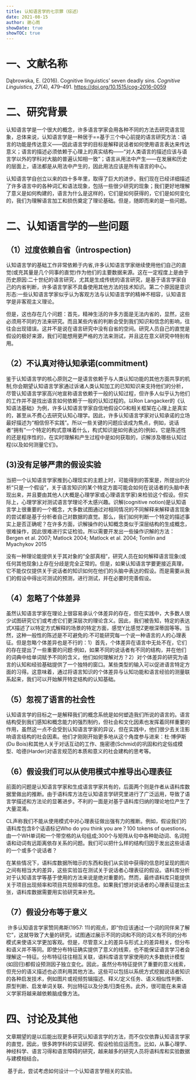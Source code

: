```yaml
---
title: 认知语言学的七宗罪（综述）
date: 2021-08-15
author: 谢心雨
showDate: true
showTOC: true
---
```


# 一、文献名称

Dąbrowska, E. (2016). Cognitive linguistics’ seven deadly sins. *Cognitive Linguistics, 27*(4), 479–491. https://doi.org/10.1515/cog-2016-0059 

# 二、研究背景

​	认知语言学是一个很大的概念，许多语言学家会用各种不同的方法去研究语言现象，总体来说，认知语言学是一种居于==基于三个中心前提的语言研究方法：语言的功能是传达意义——因此语言学的目标是解释说话者如何使用语言表达来传达意义；语言的描述必须依赖于心理上的真实结构——“对人类语言的描述应该与语言学以外的学科对大脑的普遍认知相一致”；语言从用法中产生——在发展和历史的层面上，语法都是从用法中产生的，因此用法应该是所有语言的中心。

​	认知语言学自创立以来的四十多年里，取得了巨大的进步。我们现在已经详细描述了许多语言中的各种词汇和语法现象，包括一些很少研究的现象；我们更好地理解了意义是如何构建的，语言为什么是这样的，它们是如何获得的，它们是如何变化的，我们为理解语言加工和损伤奠定了理论基础。但是，随即而来的是一些问题。

# 二、认知语言学的一些问题

## （1）过度依赖自省（introspection)

​		认知语言学的基础工作非常依赖于内省,许多认知语言学家继续使用他们自己的直觉(或充其量是几个同事的直觉)作为他们的主要数据来源。这在一定程度上是由于历史原因:二十世纪的语言研究，尤其是生成传统的语言研究，是基于语言学家自己的内省判断，许多语言学家不具备使用其他方法的技术知识。第二个原因是意识形态:一些认知语言学家似乎认为客观方法与认知语言学的精神不相容，认知语言学是非客观主义理论。

​		但是，这也存在几个问题：首先，精神生活的许多方面是无法内省的，显然，这些必须用不同的方法来研究。而且某些内省的判断会受到我们知识和信念的影响，往往会出现错误。这并不是说在语言研究中没有自省的空间。研究人员自己的直觉是假设的极好来源，我们可能想用更严格的方法来测试，并且这在意义研究中特别有用。

## （2）不认真对待认知承诺(commitment)

​		鉴于认知语言学的核心原则之一是语言依赖于与人类认知功能的其他方面共享的机制,你会期望认知语言学家通过诉诸人类认知加工的已知知识来支持他们的分析，尽管认知语言学家高兴地宣称语言依赖于一般的认知过程，但许多人似乎认为他们的工作并不是找出语言如何依赖于一般的认知过程的。以Ron Langacker的《认知语法基础》为例，许多认知语言学家自信地假设CG和相关框架在心理上是真实的，甚至从不费心去研究认知心理学。因此，许多认知语言学家对认知承诺的立场最好描述为“相信但不实践”。所以一些关键的问题应该成为焦点，例如，说话者“拥有”一个特定的构式意味着什么，构式知识是如何表达的(例如，它是陈述性的还是程序性的)，在实时理解和产生过程中是如何获取的，识解涉及哪些认知过程(以及如何测量它们)。

## (3)没有足够严肃的假设实验

​		当把一个认知语言学家推到心理现实的主题上时，可能得到的答案是，所提出的分析“只是一个假设”，关于语言知识的某个特定方面可能会如何在说话者的头脑中表现出来，并且要由其他人(大概是心理学家或心理语言学家)来检验这个假设。但实际上，心理学家对测试语言学理论不太感兴趣。识解(cognitive notion)是认知语言学上很重要的一个概念，大多数试图通过对相同情况的不同解释来解释语言现象的尝试都是基于分析者自己对数据的直觉。那么，我们如何判断一个特定的描述事实上是否正确呢？在许多方面，识解操作的认知概念类似于深层结构的生成概念，很难操作，因此很难进行实证检验。所以需要开发出一些操作识解的方法：Bergen et al. 2007; Matlock 2004; Matlock et al. 2004; Tomlin and Myachykov 2015

​		没有一种理论能提供关于其对象的“全部真相”，研究人员在如何解释语言现象(或任何其他现象)上存在分歧是完全正常的。但是，如果认知语言学要更接近真理，它不能仅仅提供关于说话者的知识如何在他们的头脑中表达的假设。而是需要从我们的假设中得出可测试的预测，进行测试，并在必要时完善假设。

## （4）忽略了个体差异

​		虽然认知语言学家在理论上很容易承认个体差异的存在，但在实践中，大多数人很少试图研究它们或考虑它们更深层次的理论含义。因此，我们被告知，特定的表达式X描述了以特定方式解释的场景的特定方面，感觉Y比感觉Z更根深蒂固等等。当然，这种一般性的陈述是不可避免的:不可能研究每一个说一种语言的人的心理表征。但是忽略个体差异也是不行的：1）首先，个体差异在语言中无处不在，它们的存在提出了一些重要的问题:例如，如果不同的说话者有不同的结构，并在他们的词典中给单词赋予不同的含义，他们如何理解对方？2）对个体差异的研究为语言的认知和经验基础提供了一个独特的窗口。某些类型的输入可以促进语言特定方面的习得。这意味着，通过将语言知识的个体差异与认知功能和语言经验的测量联系起来，我们可以开始解开特定结构的认知基础。

## （5）忽视了语言的社会性

​		认知语言学的目标之一是解释我们的概念系统是如何塑造我们所说的语言的。语言结构受到我们感知和概念能力的强烈制约，但社会和文化因素也发挥着同样重要的作用，虽然这一点不会受到认知语言学家的异议，但在实践中，他们很少去关注影响语言结构的社会因素。他们才刚刚开始更多地从这个角度参与进来：杜·博伊斯(Du Bois)和其他人关于对话互动的工作、施密德(Schmid)的巩固和约定俗成模型、哈德(Harder)对语言规范的本质和意义的社会建构的思考等。

## （6）假设我们可以从使用模式中推导出心理表征

​		前面的问题是认知语言学家和生成语言学家共有的，后面两个则是作者从语料库数据里做出的推断。由于语料库方法在认知语言学研究里进行了广泛运用，导致了语言学描述和方法论的显著进步。不利的一面是对基于语料库归纳的理论地位产生了大量混淆。

​	   CL声称我们不能从使用模式中对心理表征做出强有力的推断。例如，假设我们的语料库包含8个话语标记Who do you think you are？100 tokens of questions，由一个WH单词和一个带空格的从句组成;300个与矩阵从句中各种助动词、名词短语和动词有远距离依存关系的问题。我们可以把什么样的结构归因于发出这些话语的一个或多个说话者？

​		在某些情况下，语料库数据所暗示的东西和我们从实验中获得的信息时呈现的图片之间有相当大的差异，这些实验旨在测试关于说话者心理表征的假设。语料库分析对于认知语言学等基于使用的方法来说是绝对重要的。然而，最终语料库只能提供关于项目出现频率和项目共现频率的信息。如果我们想对说话者的心理表征提出主张，语料库数据需要用实验研究来补充。

## （7）假设分布等于意义

​		许多认知语言学家赞同弗斯(1957: 11)的观点，即“你应该通过一个词的同伴来了解它”，这就导致了大量的研究，试图通过展示不同的词和不同的词义有不同的分布模式来使语义学更加客观。但是，尽管意义上的差异与形式上的差异相关，但分布和语义并不等同。即使分布特征确实提供了意义的线索，也不能保证语言学习者会理解这一特征。分布特征往往相互关联，语料库语言学家使用的大多数统计模型(如回归)都假设预测因子独立变化。因此，虽然分布特征提供了重要的意义线索，但充分的语义描述也必须利用其他方法。这些可以包括以系统方式挖掘说话者知识的各种启发技术，例如图片或视频剪辑描述、释义/定义任务、语义相似性判断、原型判断、启发单词关联、列出特征以及分类/归类任务。此外，很可能在未来语义学家将越来越依赖脑成像方法。

# 四、讨论及其他

​		文章期望的是以后能出现更多研究认知语言学的方法，而不仅仅依靠认知语言学家的直觉，因此，很多跨学科的实证研究、假设检验应运而生。比如，从事心理学、神经科学、语言习得和语言障碍的研究，越来越多的研究人员将语料库和实验数据与建模相结合。

​		基于此，尝试考虑如何设计一个认知语言学相关的实验。